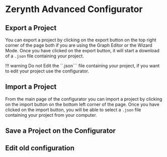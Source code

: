 # Zerynth Advanced Configurator

## Export a Project

You can export a project by clicking on the export button on the top right corner of the page both if you are using the Graph Editor or the Wizard Mode. Once you have clicked on the export button, it will start a download of a ```.json``` file containing your project.

!!! warning
    Do not Edit the ``.json``` file containing your project, if you want to edit your project use the configurator.

## Import a Project

From the main page of the configurator you can import a project by clicking on the import button on the bottom left corner of the page. Once you have clicked on the import button, you will be able to select a ```.json``` file containing your project from your computer.

## Save a Project on the Configurator

## Edit old configuration
